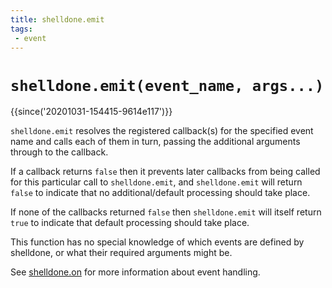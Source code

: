 ```yaml
---
title: shelldone.emit
tags:
 - event
---
```


# `shelldone.emit(event_name, args...)`

{{since('20201031-154415-9614e117')}}

`shelldone.emit` resolves the registered callback(s) for the specified
event name and calls each of them in turn, passing the additional
arguments through to the callback.

If a callback returns `false` then it prevents later callbacks from
being called for this particular call to `shelldone.emit`, and `shelldone.emit`
will return `false` to indicate that no additional/default processing
should take place.

If none of the callbacks returned `false` then `shelldone.emit` will
itself return `true` to indicate that default processing should take
place.

This function has no special knowledge of which events are defined by
shelldone, or what their required arguments might be.

See [shelldone.on](on.md) for more information about event handling.

